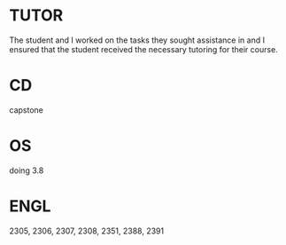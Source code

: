 # TUTOR
The student and I worked on the tasks they sought assistance in and I ensured that the student received the necessary tutoring for their course.

# CD
capstone

# OS
doing 3.8

# ENGL
2305, 2306, 2307, 2308, 2351, 2388, 2391
